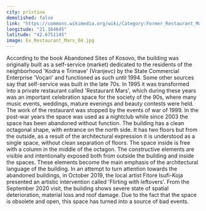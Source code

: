 ```yaml
---
city: pristina
demolished: false
link: "https://commons.wikimedia.org/wiki/Category:Former_Restaurant_Marsi"
longitude: "21.164645"
latitude: "42.6751145"
image: Ex_Restaurant_Mars_04.jpg
---
```

According to the book Abandoned Sites of Kosovo, the building was originally built as a self-service (market) dedicated to the residents of the neighborhood 'Kodra e Trimave' (Vranjevc) by the State Commercial Enterprise 'Voçari' and functioned as such until 1994. Some other sources say that self-service was built in the late 70s. In 1995 it was transformed into a private restaurant called 'Restaurant Mars', which during these years was an important celebration space for the society of the 90s, where many music events, weddings, mature evenings and beauty contests were held. The work of the restaurant was stopped by the events of war of 1999. In the post-war years the space was used as a nightclub while since 2003 the space has been abandoned without function. The building has a clean octagonal shape, with entrance on the north side. It has two floors but from the outside, as a result of the architectural expression it is understood as a single space, without clean separation of floors. The space inside is free with a column in the middle of the octagon. The constructive elements are visible and intentionally exposed both from outside the building and inside the spaces. These elements become the main emphasis of the architectural language of the building. In an attempt to turn attention towards the abandoned buildings, in October 2019, the local artist Fitore Isufi-Koja presented an artistic intervention called 'Flirting with leftovers'. From the September 2020 visit, the building shows severe state of spatial deterioration, material loss and roof damage. Due to the fact that the space is obsolete and open, this space has turned into a source of bad events.

